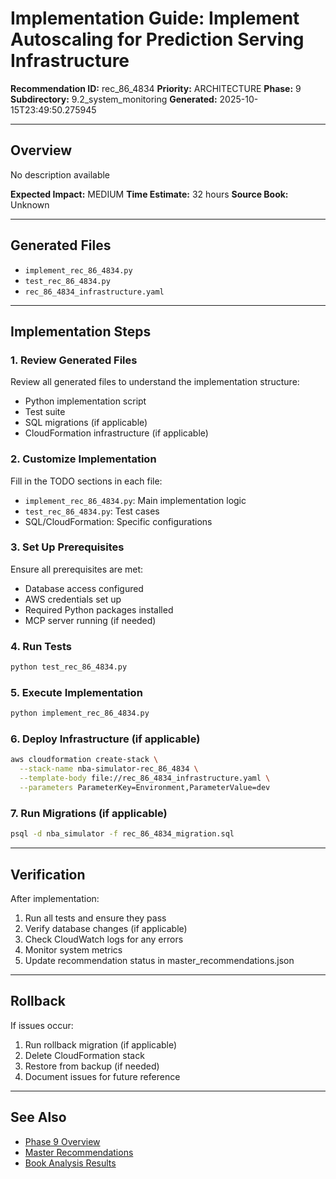 # Implementation Guide: Implement Autoscaling for Prediction Serving Infrastructure

**Recommendation ID:** rec_86_4834
**Priority:** ARCHITECTURE
**Phase:** 9
**Subdirectory:** 9.2_system_monitoring
**Generated:** 2025-10-15T23:49:50.275945

---

## Overview

No description available

**Expected Impact:** MEDIUM
**Time Estimate:** 32 hours
**Source Book:** Unknown

---

## Generated Files

- `implement_rec_86_4834.py`
- `test_rec_86_4834.py`
- `rec_86_4834_infrastructure.yaml`

---

## Implementation Steps

### 1. Review Generated Files

Review all generated files to understand the implementation structure:
- Python implementation script
- Test suite
- SQL migrations (if applicable)
- CloudFormation infrastructure (if applicable)

### 2. Customize Implementation

Fill in the TODO sections in each file:
- `implement_rec_86_4834.py`: Main implementation logic
- `test_rec_86_4834.py`: Test cases
- SQL/CloudFormation: Specific configurations

### 3. Set Up Prerequisites

Ensure all prerequisites are met:
- Database access configured
- AWS credentials set up
- Required Python packages installed
- MCP server running (if needed)

### 4. Run Tests

```bash
python test_rec_86_4834.py
```

### 5. Execute Implementation

```bash
python implement_rec_86_4834.py
```

### 6. Deploy Infrastructure (if applicable)

```bash
aws cloudformation create-stack \
  --stack-name nba-simulator-rec_86_4834 \
  --template-body file://rec_86_4834_infrastructure.yaml \
  --parameters ParameterKey=Environment,ParameterValue=dev
```

### 7. Run Migrations (if applicable)

```bash
psql -d nba_simulator -f rec_86_4834_migration.sql
```

---

## Verification

After implementation:
1. Run all tests and ensure they pass
2. Verify database changes (if applicable)
3. Check CloudWatch logs for any errors
4. Monitor system metrics
5. Update recommendation status in master_recommendations.json

---

## Rollback

If issues occur:
1. Run rollback migration (if applicable)
2. Delete CloudFormation stack
3. Restore from backup (if needed)
4. Document issues for future reference

---

## See Also

- [Phase 9 Overview](/Users/ryanranft/nba-simulator-aws/docs/phases/phase_9/)
- [Master Recommendations](/Users/ryanranft/nba-mcp-synthesis/analysis_results/master_recommendations.json)
- [Book Analysis Results](/Users/ryanranft/nba-mcp-synthesis/analysis_results/)
